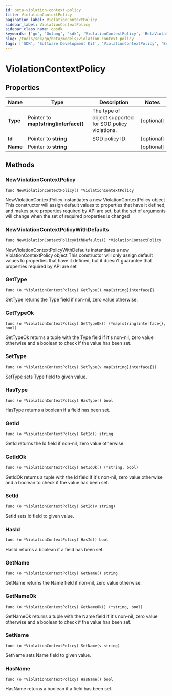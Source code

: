 ```yaml
---
id: beta-violation-context-policy
title: ViolationContextPolicy
pagination_label: ViolationContextPolicy
sidebar_label: ViolationContextPolicy
sidebar_class_name: gosdk
keywords: ['go', 'Golang', 'sdk', 'ViolationContextPolicy', 'BetaViolationContextPolicy'] 
slug: /tools/sdk/go/beta/models/violation-context-policy
tags: ['SDK', 'Software Development Kit', 'ViolationContextPolicy', 'BetaViolationContextPolicy']
---
```


# ViolationContextPolicy

## Properties

Name | Type | Description | Notes
------------ | ------------- | ------------- | -------------
**Type** | Pointer to **map[string]interface{}** | The type of object supported for SOD policy violations. | [optional] 
**Id** | Pointer to **string** | SOD policy ID. | [optional] 
**Name** | Pointer to **string** |  | [optional] 

## Methods

### NewViolationContextPolicy

`func NewViolationContextPolicy() *ViolationContextPolicy`

NewViolationContextPolicy instantiates a new ViolationContextPolicy object
This constructor will assign default values to properties that have it defined,
and makes sure properties required by API are set, but the set of arguments
will change when the set of required properties is changed

### NewViolationContextPolicyWithDefaults

`func NewViolationContextPolicyWithDefaults() *ViolationContextPolicy`

NewViolationContextPolicyWithDefaults instantiates a new ViolationContextPolicy object
This constructor will only assign default values to properties that have it defined,
but it doesn't guarantee that properties required by API are set

### GetType

`func (o *ViolationContextPolicy) GetType() map[string]interface{}`

GetType returns the Type field if non-nil, zero value otherwise.

### GetTypeOk

`func (o *ViolationContextPolicy) GetTypeOk() (*map[string]interface{}, bool)`

GetTypeOk returns a tuple with the Type field if it's non-nil, zero value otherwise
and a boolean to check if the value has been set.

### SetType

`func (o *ViolationContextPolicy) SetType(v map[string]interface{})`

SetType sets Type field to given value.

### HasType

`func (o *ViolationContextPolicy) HasType() bool`

HasType returns a boolean if a field has been set.

### GetId

`func (o *ViolationContextPolicy) GetId() string`

GetId returns the Id field if non-nil, zero value otherwise.

### GetIdOk

`func (o *ViolationContextPolicy) GetIdOk() (*string, bool)`

GetIdOk returns a tuple with the Id field if it's non-nil, zero value otherwise
and a boolean to check if the value has been set.

### SetId

`func (o *ViolationContextPolicy) SetId(v string)`

SetId sets Id field to given value.

### HasId

`func (o *ViolationContextPolicy) HasId() bool`

HasId returns a boolean if a field has been set.

### GetName

`func (o *ViolationContextPolicy) GetName() string`

GetName returns the Name field if non-nil, zero value otherwise.

### GetNameOk

`func (o *ViolationContextPolicy) GetNameOk() (*string, bool)`

GetNameOk returns a tuple with the Name field if it's non-nil, zero value otherwise
and a boolean to check if the value has been set.

### SetName

`func (o *ViolationContextPolicy) SetName(v string)`

SetName sets Name field to given value.

### HasName

`func (o *ViolationContextPolicy) HasName() bool`

HasName returns a boolean if a field has been set.


